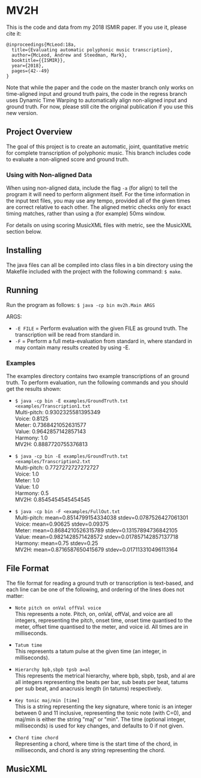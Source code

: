 # MV2H

This is the code and data from my 2018 ISMIR paper. If you use it, please cite it:

```
@inproceedings{McLeod:18a,
  title={Evaluating automatic polyphonic music transcription},
  author={McLeod, Andrew and Steedman, Mark},
  booktitle={{ISMIR}},
  year={2018},
  pages={42--49}
}
```

Note that while the paper and the code on the master branch only works on time-aligned input and ground truth pairs, the code in the regress branch uses Dynamic Time Warping to automatically align non-aligned input and ground truth. For now, please still cite the original publication if you use this new version.

## Project Overview
The goal of this project is to create an automatic, joint, quantitative metric for complete transcription of polyphonic music. This branch includes code to evaluate a non-aligned score and ground truth.

### Using with Non-aligned Data
When using non-aligned data, include the flag `-a` (for align) to tell the program it will need to perform alignment itself. For the time information in the input text files, you may use any tempo, provided all of the given times are correct relative to each other. The aligned metric checks only for exact timing matches, rather than using a (for example) 50ms window.

For details on using scoring MusicXML files with metric, see the MusicXML section below.

## Installing
The java files can all be compiled into class files in a bin directory using the Makefile
included with the project with the following command: `$ make`.

## Running
Run the program as follows:
`$ java -cp bin mv2h.Main ARGS`

ARGS:
 * `-E FILE` = Perform evaluation with the given FILE as ground truth. The transcription will be read from standard in.
 * `-F` = Perform a full meta-evaluation from standard in, where standard in may contain many results created by using -E.

### Examples
The examples directory contains two example transcriptions of an ground truth. To perform evaluation, run the following commands and you should get the results shown:

 * `$ java -cp bin -E examples/GroundTruth.txt <examples/Transcription1.txt`  
Multi-pitch: 0.9302325581395349  
Voice: 0.8125  
Meter: 0.7368421052631577  
Value: 0.9642857142857143  
Harmony: 1.0  
MV2H: 0.8887720755376813  
 
 * `$ java -cp bin -E examples/GroundTruth.txt <examples/Transcription2.txt`  
Multi-pitch: 0.7727272727272727  
Voice: 1.0  
Meter: 1.0  
Value: 1.0  
Harmony: 0.5  
MV2H: 0.8545454545454545  
 
 * `$ java -cp bin -F <examples/FullOut.txt`  
Multi-pitch: mean=0.8514799154334038 stdev=0.0787526427061301  
Voice: mean=0.90625 stdev=0.09375  
Meter: mean=0.8684210526315789 stdev=0.13157894736842105  
Value: mean=0.9821428571428572 stdev=0.017857142857137718  
Harmony: mean=0.75 stdev=0.25  
MV2H: mean=0.8716587650415679 stdev=0.017113310496113164  


## File Format
The file format for reading a ground truth or transcription is text-based, and each line can be one of the following, and ordering of the lines does not matter:

 * `Note pitch on onVal offVal voice`  
This represents a note. Pitch, on, onVal, offVal, and voice are all integers, representing the pitch, onset time, onset time quantised to the meter, offset time quantised to the meter, and voice id. All times are in milliseconds.
 
 * `Tatum time`  
This represents a tatum pulse at the given time (an integer, in milliseconds).
 
 
 * `Hierarchy bpb,sbpb tpsb a=al`  
This represents the metrical hierarchy, where bpb, sbpb, tpsb, and al are all integers representing the beats per bar, sub beats per beat, tatums per sub beat, and anacrusis length (in tatums) respectively.
 
 * `Key tonic maj/min [time]`  
This is a string representing the key signature, where tonic is an integer between 0 and 11 inclusive, representing the tonic note (with C=0), and maj/min is either the string "maj" or "min". The time (optional integer, milliseconds) is used for key changes, and defaults to 0 if not given.
 
 * `Chord time chord`  
Representing a chord, where time is the start time of the chord, in milliseconds, and chord is any string representing the chord.

## MusicXML
